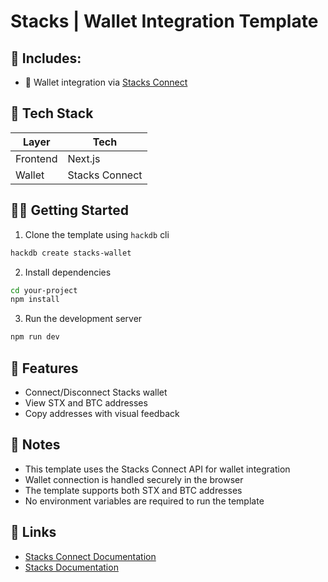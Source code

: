 # Stacks | Wallet Integration Template

## 🚀 Includes:
- 🔌 Wallet integration via [Stacks Connect](https://github.com/hirosystems/connect)

## 🧰 Tech Stack

| Layer      | Tech             |
|------------|------------------|
| Frontend   | Next.js          |
| Wallet     | Stacks Connect   |

## 🧑‍💻 Getting Started

1. Clone the template using `hackdb` cli
```bash
hackdb create stacks-wallet
```

2. Install dependencies
```bash
cd your-project
npm install
```

3. Run the development server
```bash
npm run dev
```

## 🔑 Features

- Connect/Disconnect Stacks wallet
- View STX and BTC addresses
- Copy addresses with visual feedback

## 📝 Notes

- This template uses the Stacks Connect API for wallet integration
- Wallet connection is handled securely in the browser
- The template supports both STX and BTC addresses
- No environment variables are required to run the template

## 🔗 Links

- [Stacks Connect Documentation](https://github.com/hirosystems/connect)
- [Stacks Documentation](https://docs.stacks.co/)

